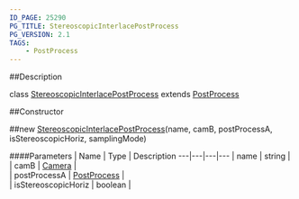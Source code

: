 ```yaml
---
ID_PAGE: 25290
PG_TITLE: StereoscopicInterlacePostProcess
PG_VERSION: 2.1
TAGS:
    - PostProcess
---
```

##Description

class [StereoscopicInterlacePostProcess](/classes/2.2/StereoscopicInterlacePostProcess) extends [PostProcess](/classes/2.2/PostProcess)



##Constructor

##new [StereoscopicInterlacePostProcess](/classes/2.2/StereoscopicInterlacePostProcess)(name, camB, postProcessA, isStereoscopicHoriz, samplingMode)



####Parameters
 | Name | Type | Description
---|---|---|---
 | name | string |  
 | camB | [Camera](/classes/2.2/Camera) |  
 | postProcessA | [PostProcess](/classes/2.2/PostProcess) |  
 | isStereoscopicHoriz | boolean |  
